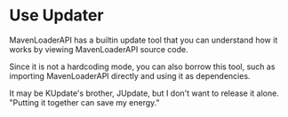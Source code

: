 # Use Updater
MavenLoaderAPI has a builtin update tool that you can understand how it works by viewing MavenLoaderAPI source code.

Since it is not a hardcoding mode, you can also borrow this tool, such as importing MavenLoaderAPI directly and using it as dependencies.

It may be KUpdate's brother, JUpdate, but I don't want to release it alone. "Putting it together can save my energy."

